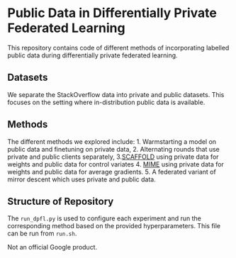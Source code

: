 # Public Data in Differentially Private Federated Learning

This repository contains code of different methods of incorporating labelled
public data during differentially private federated learning.

## Datasets

We separate the StackOverflow data into private and public datasets. This
focuses on the setting where in-distribution public data is available.

## Methods

The different methods we explored include: 1. Warmstarting a model on public
data and finetuning on private data, 2. Alternating rounds that use private and
public clients separately, 3.[SCAFFOLD](https://arxiv.org/pdf/1910.06378.pdf)
using private data for weights and public data for control variates 4.
[MIME](https://arxiv.org/pdf/2008.03606.pdf) using private data for weights and
public data for average gradients. 5. A federated variant of mirror descent
which uses private and public data.

## Structure of Repository

The `run_dpfl.py` is used to configure each experiment and run the corresponding
method based on the provided hyperparameters. This file can be run from
`run.sh`.

Not an official Google product.
